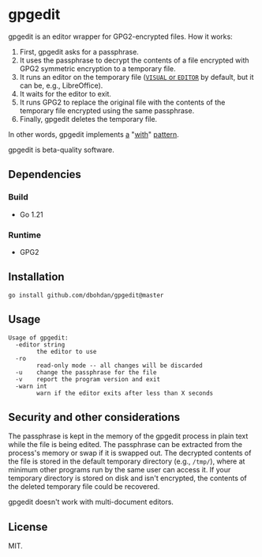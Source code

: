 # gpgedit

gpgedit is an editor wrapper for GPG2-encrypted files.
How it works:

1. First, gpgedit asks for a passphrase.
2. It uses the passphrase to decrypt the contents of a file encrypted with GPG2 symmetric encryption to a temporary file.
3. It runs an editor on the temporary file
  ([`VISUAL` or `EDITOR`](https://unix.stackexchange.com/questions/4859/visual-vs-editor-what-s-the-difference) by default, but it can be, e.g., LibreOffice).
4. It waits for the editor to exit.
5. It runs GPG2 to replace the original file with the contents of the temporary file encrypted using the same passphrase.
6. Finally, gpgedit deletes the temporary file.

In other words, gpgedit implements
[a](https://wiki.tcl-lang.org/39218)
"[with](https://www.python.org/dev/peps/pep-0343/)"
[pattern](https://clojuredocs.org/clojure.core/with-open).

gpgedit is beta-quality software.

## Dependencies

### Build

- Go 1.21

### Runtime

- GPG2

## Installation

```shell
go install github.com/dbohdan/gpgedit@master
```

## Usage

```
Usage of gpgedit:
  -editor string
    	the editor to use
  -ro
    	read-only mode -- all changes will be discarded
  -u	change the passphrase for the file
  -v	report the program version and exit
  -warn int
    	warn if the editor exits after less than X seconds
```

## Security and other considerations

The passphrase is kept in the memory of the gpgedit process in plain text while the file is being edited.
The passphrase can be extracted from the process's memory or swap if it is swapped out.
The decrypted contents of the file is stored in the default temporary directory (e.g., `/tmp/`), where at minimum other programs run by the same user can access it.
If your temporary directory is stored on disk and isn't encrypted, the contents of the deleted temporary file could be recovered.

gpgedit doesn't work with multi-document editors.

## License

MIT.
